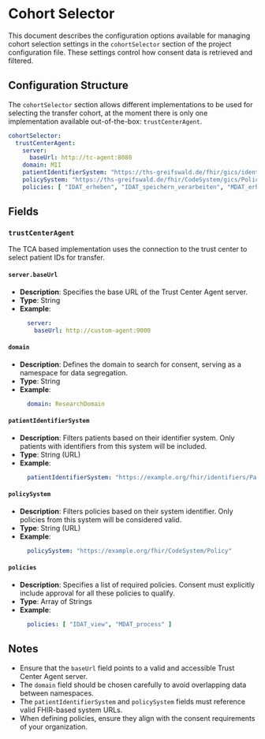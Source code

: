 # Cohort Selector <Badge type="tip" text="Clinical Domain Agent" />

This document describes the configuration options available for managing cohort selection settings
in the `cohortSelector` section of the project configuration file. These settings control how 
consent data is retrieved and filtered.

## Configuration Structure

The `cohortSelector` section allows different implementations to be used for selecting the transfer
cohort, at the moment there is only one implementation available out-of-the-box: `trustCenterAgent`.

```yaml
cohortSelector:
  trustCenterAgent:
    server:
      baseUrl: http://tc-agent:8080
    domain: MII
    patientIdentifierSystem: "https://ths-greifswald.de/fhir/gics/identifiers/Pseudonym"
    policySystem: "https://ths-greifswald.de/fhir/CodeSystem/gics/Policy"
    policies: [ "IDAT_erheben", "IDAT_speichern_verarbeiten", "MDAT_erheben", "MDAT_speichern_verarbeiten" ]
```

## Fields

### `trustCenterAgent`

The TCA based implementation uses the connection to the trust center to select patient IDs for
transfer.

#### `server.baseUrl`

* **Description**: Specifies the base URL of the Trust Center Agent server.
* **Type**: String
* **Example**:
  ```yaml
    server:
      baseUrl: http://custom-agent:9000
  ```

#### `domain`

* **Description**: Defines the domain to search for consent, serving as a namespace for data
  segregation.
* **Type**: String
* **Example**:
  ```yaml
    domain: ResearchDomain
  ```

#### `patientIdentifierSystem`

* **Description**: Filters patients based on their identifier system. Only patients with identifiers
  from this system will be included.
* **Type**: String (URL)
* **Example**:
  ```yaml
    patientIdentifierSystem: "https://example.org/fhir/identifiers/Patient"
  ```

#### `policySystem`

* **Description**: Filters policies based on their system identifier. Only policies from this system
  will be considered valid.
* **Type**: String (URL)
* **Example**:
  ```yaml
    policySystem: "https://example.org/fhir/CodeSystem/Policy"
  ```

#### `policies`

* **Description**: Specifies a list of required policies. Consent must explicitly include approval
  for all these policies to qualify.
* **Type**: Array of Strings
* **Example**:
  ```yaml
    policies: [ "IDAT_view", "MDAT_process" ]
  ```

## Notes

* Ensure that the `baseUrl` field points to a valid and accessible Trust Center Agent server.
* The `domain` field should be chosen carefully to avoid overlapping data between namespaces.
* The `patientIdentifierSystem` and `policySystem` fields must reference valid FHIR-based system
  URLs.
* When defining policies, ensure they align with the consent requirements of your organization.
